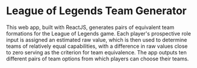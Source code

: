 # League of Legends Team Generator

This web app, built with ReactJS, generates pairs of equivalent team formations for the League of Legends game. Each player's prospective role input is assigned an estimated raw value, which is then used to determine teams of relatively equal capabilities, with a difference in raw values close to zero serving as the criterion for team equivalence. The app outputs ten different pairs of team options from which players can choose their teams.

